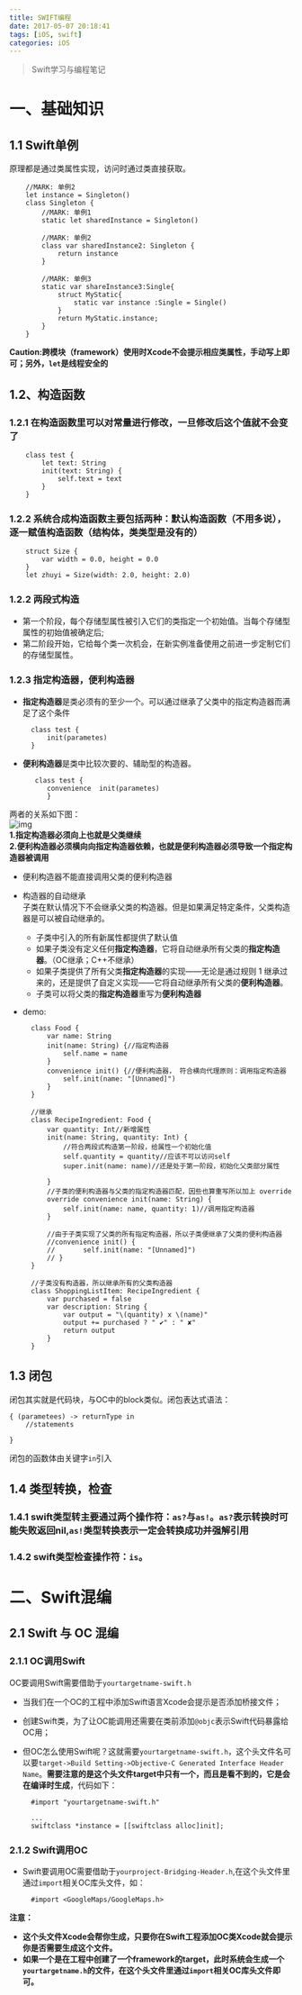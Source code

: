 ```yaml
---
title: SWIFT编程
date: 2017-05-07 20:18:41
tags: [iOS, swift]
categories: iOS
---
```

    

> Swift学习与编程笔记

<!--More-->    

# 一、基础知识

## 1.1 Swift单例

原理都是通过类属性实现，访问时通过类直接获取。

		//MARK: 单例2
		let instance = Singleton()
		class Singleton {
			//MARK: 单例1
			static let sharedInstance = Singleton()
		
			//MARK: 单例2 
			class var sharedInstance2: Singleton {
				return instance
			}
		
			//MARK: 单例3
			static var shareInstance3:Single{
		        struct MyStatic{
		            static var instance :Single = Single()
		        }
		        return MyStatic.instance;
		    }
		}

**Caution:跨模块（framework）使用时Xcode不会提示相应类属性，手动写上即可；另外，`let`是线程安全的**     

## 1.2、构造函数
### 1.2.1 在构造函数里可以对常量进行修改，一旦修改后这个值就不会变了

		class test {
		    let text: String
		    init(text: String) {
		        self.text = text
		    }
		}


### 1.2.2 系统合成构造函数主要包括两种：默认构造函数（不用多说），逐一赋值构造函数（结构体，类类型是没有的）
				
		struct Size {
		    var width = 0.0, height = 0.0
		}
		let zhuyi = Size(width: 2.0, height: 2.0)

### 1.2.2 两段式构造
+ 第一个阶段，每个存储型属性被引入它们的类指定一个初始值。当每个存储型属性的初始值被确定后;  
+ 第二阶段开始，它给每个类一次机会，在新实例准备使用之前进一步定制它们的存储型属性。

### 1.2.3 指定构造器，便利构造器
+ **指定构造器**是类必须有的至少一个。可以通过继承了父类中的指定构造器而满足了这个条件

		class test {
			init(parametes)
		}

+ **便利构造器**是类中比较次要的、辅助型的构造器。  

		 class test {
			convenience  init(parametes)
			}   
两者的关系如下图：   
![img](https://developer.apple.com/library/prerelease/ios/documentation/Swift/Conceptual/Swift_Programming_Language/Art/initializerDelegation01_2x.png)     
**1.指定构造器必须向上也就是父类继续**   
**2.便利构造器必须横向向指定构造器依赖，也就是便利构造器必须导致一个指定构造器被调用**  


+ 便利构造器不能直接调用父类的便利构造器
+ 构造器的自动继承    
子类在默认情况下不会继承父类的构造器。但是如果满足特定条件，父类构造器是可以被自动继承的。
 	+ 子类中引入的所有新属性都提供了默认值
 	+ 如果子类没有定义任何**指定构造器**，它将自动继承所有父类的**指定构造器**。（OC继承；C++不继承）
 	+ 如果子类提供了所有父类**指定构造器**的实现——无论是通过规则 1 继承过来的，还是提供了自定义实现——它将自动继承所有父类的**便利构造器**。
 	+ 子类可以将父类的**指定构造器**重写为**便利构造器**
 	

+ demo:
 
		class Food {
		    var name: String
		    init(name: String) {//指定构造器
		        self.name = name
		    }
		    convenience init() {//便利构造器， 符合横向代理原则：调用指定构造器
		        self.init(name: "[Unnamed]")
		    }
		}
		
		//继承
		class RecipeIngredient: Food {
		    var quantity: Int//新增属性
		    init(name: String, quantity: Int) {
				//符合两段式构造第一阶段，给属性一个初始化值
		        self.quantity = quantity//应该不可以访问self
		        super.init(name: name)//还是处于第一阶段，初始化父类部分属性
				
		    }
			//子类的便利构造器与父类的指定构造器匹配，因些也算重写所以加上 override
		    override convenience init(name: String) {
		        self.init(name: name, quantity: 1)//调用指定构造器
		    }
			
			//由于子类实现了父类的所有指定构造器，所以子类便继承了父类的便利构造器
			//convenience init() {
			//		 self.init(name: "[Unnamed]")
			// }
		}
		
		//子类没有构造器，所以继承所有的父类构造器
		class ShoppingListItem: RecipeIngredient {
		    var purchased = false
		    var description: String {
		        var output = "\(quantity) x \(name)"
		        output += purchased ? " ✔" : " ✘"
		        return output
		    }
		}


## 1.3 闭包
闭包其实就是代码块，与OC中的block类似。闭包表达式语法：

	{ (parametees) -> returnType in
		//statements
		
	}
闭包的函数体由关键字`in`引入

## 1.4 类型转换，检查
### 1.4.1 swift类型转主要通过两个操作符：`as?`与`as!`。`as?`表示转换时可能失败返回nil,`as!`类型转换表示一定会转换成功并强解引用
### 1.4.2 swift类型检查操作符：`is`。

# 二、Swift混编
## 2.1 Swift 与 OC 混编
### 2.1.1 OC调用Swift
OC要调用Swift需要借助于`yourtargetname-swift.h`   
 
+ 当我们在一个OC的工程中添加Swift语言Xcode会提示是否添加桥接文件；
+ 创建Swift类，为了让OC能调用还需要在类前添加`@objc`表示Swift代码暴露给OC用；
+ 但OC怎么使用Swift呢？这就需要`yourtargetname-swift.h`，这个头文件名可以要`target->Build Setting->Objective-C Generated Interface Header Name`。**需要注意的是这个头文件target中只有一个，而且是看不到的，它是会在编译时生成**，代码如下：

		#import "yourtargetname-swift.h"
		
		...		
		swiftclass *instance = [[swiftclass alloc]init];
	
### 2.1.2 Swift调用OC

+ Swift要调用OC需要借助于`yourproject-Bridging-Header.h`,在这个头文件里通过`import`相关OC库头文件，如：

		#import <GoogleMaps/GoogleMaps.h>


**注意：**   

+ **这个头文件Xcode会帮你生成，只要你在Swift工程添加OC类Xcode就会提示你是否需要生成这个文件。**
+ **如果一个是在工程中创建了一个framework的target，此时系统会生成一个`yourtargetname.h`的文件，在这个头文件里通过`import`相关OC库头文件即可。**